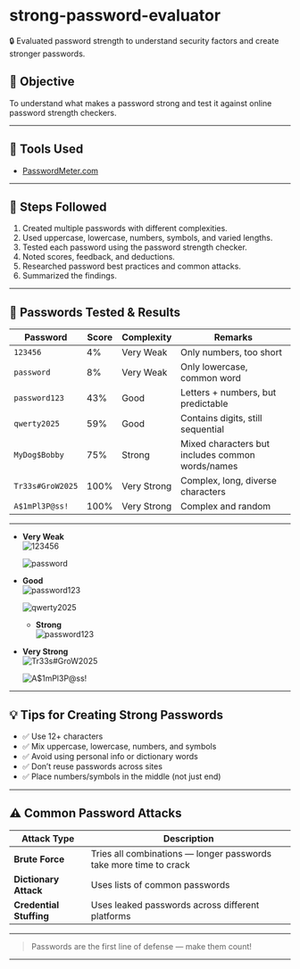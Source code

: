 # strong-password-evaluator
🔒 Evaluated password strength to understand security factors and create stronger passwords.


## 🎯 Objective
To understand what makes a password strong and test it against online password strength checkers.

---

## 🧰 Tools Used
- [PasswordMeter.com](https://www.passwordmeter.com/)

---

## 🧪 Steps Followed

1. Created multiple passwords with different complexities.
2. Used uppercase, lowercase, numbers, symbols, and varied lengths.
3. Tested each password using the password strength checker.
4. Noted scores, feedback, and deductions.
5. Researched password best practices and common attacks.
6. Summarized the findings.

---

## 🧩 Passwords Tested & Results

| Password         | Score  | Complexity  | Remarks                              |
|------------------|--------|-------------|--------------------------------------|
| `123456`         | 4%     | Very Weak   | Only numbers, too short              |
| `password`       | 8%     | Very Weak   | Only lowercase, common word          |
| `password123`    | 43%    | Good        | Letters + numbers, but predictable   |
| `qwerty2025`     | 59%    | Good        | Contains digits, still sequential    |
| `MyDog$Bobby`    | 75%    | Strong      | Mixed characters but includes common words/names    |
| `Tr33s#GroW2025` | 100%   | Very Strong | Complex, long, diverse characters    |
| `A$1mPl3P@ss!`   | 100%   | Very Strong | Complex and random                   |

---

- **Very Weak**  
  ![123456](screenshots/123456.jpg)
  
  ![password](screenshots/password.jpg)

- **Good**  
  ![password123](screenshots/password123.jpg)
  
  ![qwerty2025](screenshots/qwerty2025.jpg)

  - **Strong**  
  ![password123](screenshots/mydog.jpg)

  

- **Very Strong**  
  ![Tr33s#GroW2025](screenshots/tr33s.jpg)
  
  ![A$1mPl3P@ss!](screenshots/simplepass.jpg)

---

## 💡 Tips for Creating Strong Passwords

- ✅ Use 12+ characters
- ✅ Mix uppercase, lowercase, numbers, and symbols
- ✅ Avoid using personal info or dictionary words
- ✅ Don’t reuse passwords across sites
- ✅ Place numbers/symbols in the middle (not just end)

---

## ⚠️ Common Password Attacks

| Attack Type         | Description |
|---------------------|-------------|
| **Brute Force**     | Tries all combinations — longer passwords take more time to crack |
| **Dictionary Attack** | Uses lists of common passwords |
| **Credential Stuffing** | Uses leaked passwords across different platforms |

---



> Passwords are the first line of defense — make them count!

---
